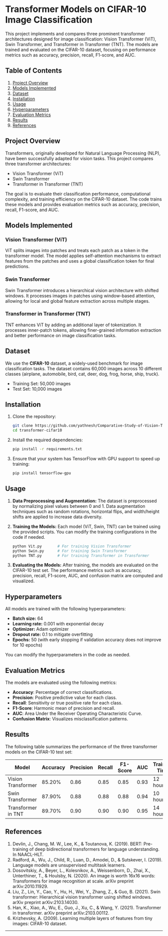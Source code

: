 # Transformer Models on CIFAR-10 Image Classification

This project implements and compares three prominent transformer architectures designed for image classification: Vision Transformer (ViT), Swin Transformer, and Transformer in Transformer (TNT). The models are trained and evaluated on the CIFAR-10 dataset, focusing on performance metrics such as accuracy, precision, recall, F1-score, and AUC.

## Table of Contents
1. [Project Overview](#project-overview)
2. [Models Implemented](#models-implemented)
3. [Dataset](#dataset)
4. [Installation](#installation)
5. [Usage](#usage)
6. [Hyperparameters](#hyperparameters)
7. [Evaluation Metrics](#evaluation-metrics)
8. [Results](#results)
9. [References](#references)

## Project Overview

Transformers, originally developed for Natural Language Processing (NLP), have been successfully adapted for vision tasks. This project compares three transformer architectures:
- Vision Transformer (ViT)
- Swin Transformer
- Transformer in Transformer (TNT)

The goal is to evaluate their classification performance, computational complexity, and training efficiency on the CIFAR-10 dataset. The code trains these models and provides evaluation metrics such as accuracy, precision, recall, F1-score, and AUC.

## Models Implemented

### Vision Transformer (ViT)
ViT splits images into patches and treats each patch as a token in the transformer model. The model applies self-attention mechanisms to extract features from the patches and uses a global classification token for final predictions.

### Swin Transformer
Swin Transformer introduces a hierarchical vision architecture with shifted windows. It processes images in patches using window-based attention, allowing for local and global feature extraction across multiple stages.

### Transformer in Transformer (TNT)
TNT enhances ViT by adding an additional layer of tokenization. It processes inner-patch tokens, allowing finer-grained information extraction and better performance on image classification tasks.

## Dataset

We use the **CIFAR-10** dataset, a widely-used benchmark for image classification tasks. The dataset contains 60,000 images across 10 different classes (airplane, automobile, bird, cat, deer, dog, frog, horse, ship, truck).

- Training Set: 50,000 images
- Test Set: 10,000 images

## Installation

1. Clone the repository:
   ```bash
   git clone https://github.com/yathnesh/Comparative-Study-of-Vision-Transformer-ViT-Swin-Transformer-and-TNT-on-CIFAR-10.git
   cd transformer-cifar10
   ```

2. Install the required dependencies:
   ```bash
   pip install -r requirements.txt
   ```

3. Ensure that your system has TensorFlow with GPU support to speed up training:
   ```bash
   pip install tensorflow-gpu
   ```

## Usage

1. **Data Preprocessing and Augmentation:**
   The dataset is preprocessed by normalizing pixel values between 0 and 1. Data augmentation techniques such as random rotations, horizontal flips, and width/height shifts are applied to increase data diversity.

2. **Training the Models:**
   Each model (ViT, Swin, TNT) can be trained using the provided scripts. You can modify the training configurations in the code if needed.
   ```bash
   python Vit.py       # For training Vision Transformer
   python Swin.py      # For training Swin Transformer
   python TNT.py       # For training Transformer in Transformer
   ```

3. **Evaluating the Models:**
   After training, the models are evaluated on the CIFAR-10 test set. The performance metrics such as accuracy, precision, recall, F1-score, AUC, and confusion matrix are computed and visualized.

## Hyperparameters

All models are trained with the following hyperparameters:

- **Batch size:** 64
- **Learning rate:** 0.001 with exponential decay
- **Optimizer:** Adam optimizer
- **Dropout rate:** 0.1 to mitigate overfitting
- **Epochs:** 50 (with early stopping if validation accuracy does not improve for 10 epochs)

You can modify the hyperparameters in the code as needed.

## Evaluation Metrics

The models are evaluated using the following metrics:
- **Accuracy**: Percentage of correct classifications.
- **Precision**: Positive predictive value for each class.
- **Recall**: Sensitivity or true positive rate for each class.
- **F1-Score**: Harmonic mean of precision and recall.
- **AUC**: Area Under the Receiver Operating Characteristic Curve.
- **Confusion Matrix**: Visualizes misclassification patterns.

## Results

The following table summarizes the performance of the three transformer models on the CIFAR-10 test set:

| Model               | Accuracy | Precision | Recall | F1-Score | AUC  | Training Time | Inference Time |
|---------------------|----------|-----------|--------|----------|------|---------------|----------------|
| Vision Transformer  | 85.20%   | 0.86      | 0.85   | 0.85     | 0.93 | 12 hours      | 12 ms          |
| Swin Transformer    | 87.90%   | 0.88      | 0.88   | 0.88     | 0.94 | 10 hours      | 10 ms          |
| Transformer in TNT  | 89.70%   | 0.90      | 0.90   | 0.90     | 0.95 | 14 hours      | 13 ms          |

## References

1. Devlin, J., Chang, M. W., Lee, K., & Toutanova, K. (2019). BERT: Pre-training of deep bidirectional transformers for language understanding. In NAACL-HLT.
2. Radford, A., Wu, J., Child, R., Luan, D., Amodei, D., & Sutskever, I. (2019). Language models are unsupervised multitask learners.
3. Dosovitskiy, A., Beyer, L., Kolesnikov, A., Weissenborn, D., Zhai, X., Unterthiner, T., & Houlsby, N. (2020). An image is worth 16x16 words: Transformers for image recognition at scale. arXiv preprint arXiv:2010.11929.
4. Liu, Z., Lin, Y., Cao, Y., Hu, H., Wei, Y., Zhang, Z., & Guo, B. (2021). Swin transformer: Hierarchical vision transformer using shifted windows. arXiv preprint arXiv:2103.14030.
5. Han, K., Xiao, A., Wu, E., Guo, J., Xu, C., & Wang, Y. (2021). Transformer in transformer. arXiv preprint arXiv:2103.00112.
6. Krizhevsky, A. (2009). Learning multiple layers of features from tiny images: CIFAR-10 dataset.

---
